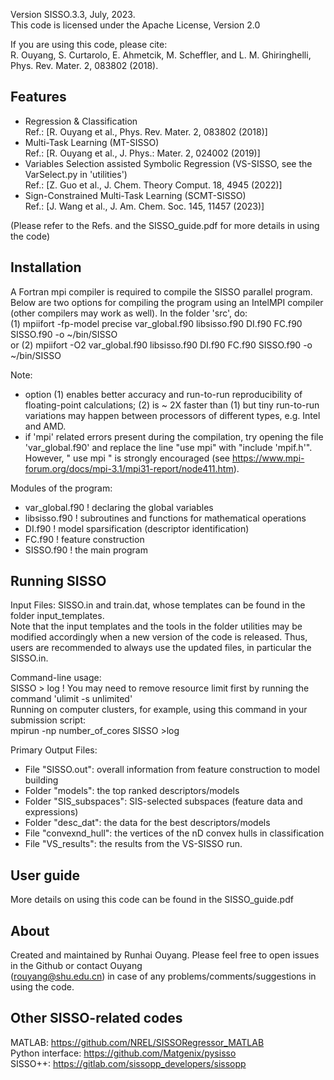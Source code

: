 Version SISSO.3.3, July, 2023.   
This code is licensed under the Apache License, Version 2.0  

If you are using this code, please cite:   
R. Ouyang, S. Curtarolo, E. Ahmetcik, M. Scheffler, and L. M. Ghiringhelli, Phys. Rev. Mater. 2, 083802 (2018).  

Features   
--------
- Regression & Classification    
  Ref.: [R. Ouyang et al., Phys. Rev. Mater. 2, 083802 (2018)]   
- Multi-Task Learning (MT-SISSO)    
  Ref.: [R. Ouyang et al., J. Phys.: Mater. 2, 024002 (2019)]   
- Variables Selection assisted Symbolic Regression (VS-SISSO, see the VarSelect.py in 'utilities')   
  Ref.: [Z. Guo et al., J. Chem. Theory Comput. 18, 4945 (2022)]
- Sign-Constrained Multi-Task Learning (SCMT-SISSO)    
  Ref.: [J. Wang et al., J. Am. Chem. Soc. 145, 11457 (2023)]  

(Please refer to the Refs. and the SISSO_guide.pdf for more details in using the code)  


Installation
------------
A Fortran mpi compiler is required to compile the SISSO parallel program. Below are two options for compiling the program using an IntelMPI compiler (other compilers may work as well). In the folder 'src', do:    
(1)  mpiifort -fp-model precise var_global.f90 libsisso.f90 DI.f90 FC.f90 SISSO.f90 -o ~/bin/SISSO    
or (2)  mpiifort -O2 var_global.f90 libsisso.f90 DI.f90 FC.f90 SISSO.f90 -o ~/bin/SISSO
  
Note:
- option (1) enables better accuracy and run-to-run reproducibility of floating-point calculations; (2) is ~ 2X faster 
  than (1) but tiny run-to-run variations may happen between processors of different types, e.g. Intel and AMD.   
- if 'mpi' related errors present during the compilation, try opening the file 'var_global.f90' and replace
  the line "use mpi" with "include 'mpif.h'". However, " use mpi " is strongly encouraged 
  (see https://www.mpi-forum.org/docs/mpi-3.1/mpi31-report/node411.htm).

Modules of the program:  
- var_global.f90     ! declaring the global variables
- libsisso.f90       ! subroutines and functions for mathematical operations
- DI.f90             ! model sparsification (descriptor identification)
- FC.f90             ! feature construction
- SISSO.f90          ! the main program


Running SISSO
-------------
Input Files: SISSO.in and train.dat, whose templates can be found in the folder input_templates.  
Note that the input templates and the tools in the folder utilities may be modified accordingly when a new version of the code is released. Thus, users are recommended to always use the updated files, in particular the SISSO.in.

Command-line usage:   
 SISSO > log  ! You may need to remove resource limit first by running the command 'ulimit -s unlimited'  
Running on computer clusters, for example, using this command in your submission script:   
 mpirun -np number_of_cores SISSO >log    

Primary Output Files: 
- File "SISSO.out": overall information from feature construction to model building
- Folder "models": the top ranked descriptors/models
- Folder "SIS_subspaces": SIS-selected subspaces (feature data and expressions)
- Folder "desc_dat": the data for the best descriptors/models
- File "convexnd_hull": the vertices of the nD convex hulls in classification
- File "VS_results": the results from the VS-SISSO run.


User guide
----------
More details on using this code can be found in the SISSO_guide.pdf


About
------
Created and maintained by Runhai Ouyang. Please feel free to open issues in the Github or contact Ouyang  
(rouyang@shu.edu.cn) in case of any problems/comments/suggestions in using the code. 


Other SISSO-related codes
-------------------------
MATLAB: https://github.com/NREL/SISSORegressor_MATLAB  
Python interface: https://github.com/Matgenix/pysisso  
SISSO++: https://gitlab.com/sissopp_developers/sissopp


